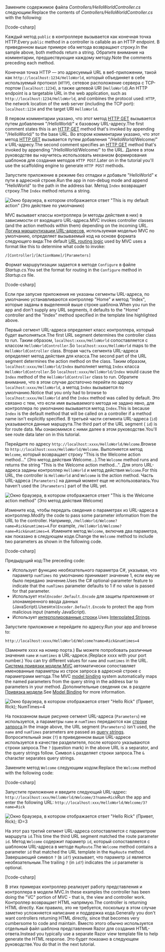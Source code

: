 <span data-ttu-id="debed-101">Замените содержимое файла *Controllers/HelloWorldController.cs* следующим:</span><span class="sxs-lookup"><span data-stu-id="debed-101">Replace the contents of *Controllers/HelloWorldController.cs* with the following:</span></span>

[!code-csharp[](~/tutorials/first-mvc-app/start-mvc/sample/MvcMovie/Controllers/HelloWorldController.cs?name=snippet_1)]

<span data-ttu-id="debed-102">Каждый метод `public` в контроллере вызывается как конечная точка HTTP.</span><span class="sxs-lookup"><span data-stu-id="debed-102">Every `public` method in a controller is callable as an HTTP endpoint.</span></span> <span data-ttu-id="debed-103">В приведенном выше примере оба метода возвращают строку.</span><span class="sxs-lookup"><span data-stu-id="debed-103">In the sample above, both methods return a string.</span></span>  <span data-ttu-id="debed-104">Обратите внимание на комментарии, предшествующие каждому методу.</span><span class="sxs-lookup"><span data-stu-id="debed-104">Note the comments preceding each method.</span></span>

<span data-ttu-id="debed-105">Конечная точка HTTP — это адресуемый URL в веб-приложении, такой как `http://localhost:1234/HelloWorld`, который объединяет в себе используемый протокол (`HTTP`), сетевое расположение сервера с TCP-портом (`localhost:1234`), а также целевой URI (`HelloWorld`).</span><span class="sxs-lookup"><span data-stu-id="debed-105">An HTTP endpoint is a targetable URL in the web application, such as `http://localhost:1234/HelloWorld`, and combines the protocol used: `HTTP`, the network location of the web server (including the TCP port): `localhost:1234` and the target URI `HelloWorld`.</span></span>

<span data-ttu-id="debed-106">В первом комментарии указано, что этот метод [HTTP GET](https://www.w3schools.com/tags/ref_httpmethods.asp) вызывается путем добавления "/HelloWorld/" к базовому URL-адресу.</span><span class="sxs-lookup"><span data-stu-id="debed-106">The first comment states this is an [HTTP GET](https://www.w3schools.com/tags/ref_httpmethods.asp) method that's invoked by appending "/HelloWorld/" to the base URL.</span></span> <span data-ttu-id="debed-107">Во втором комментарии указано, что этот метод [HTTP GET](http://www.w3.org/Protocols/rfc2616/rfc2616-sec9.html) вызывается путем добавления "/HelloWorld/Welcome/" к URL-адресу.</span><span class="sxs-lookup"><span data-stu-id="debed-107">The second comment specifies an [HTTP GET](http://www.w3.org/Protocols/rfc2616/rfc2616-sec9.html) method that's invoked by appending "/HelloWorld/Welcome/" to the URL.</span></span> <span data-ttu-id="debed-108">Далее в этом руководстве вы научитесь использовать механизм формирования шаблонов для создания методов `HTTP POST`.</span><span class="sxs-lookup"><span data-stu-id="debed-108">Later on in the tutorial you'll use the scaffolding engine to generate `HTTP POST` methods.</span></span>

<span data-ttu-id="debed-109">Запустите приложение в режиме без отладки и добавьте "HelloWorld" к пути в адресной строке.</span><span class="sxs-lookup"><span data-stu-id="debed-109">Run the app in non-debug mode and append "HelloWorld" to the path in the address bar.</span></span> <span data-ttu-id="debed-110">Метод `Index` возвращает строку.</span><span class="sxs-lookup"><span data-stu-id="debed-110">The `Index` method returns a string.</span></span>

![Окно браузера, в котором отображается ответ "This is my default action" (Это действие по умолчанию)](~/tutorials/first-mvc-app/adding-controller/_static/hell1.png)

<span data-ttu-id="debed-112">MVC вызывает классы контроллера (и методы действия в них) в зависимости от входящего URL-адреса.</span><span class="sxs-lookup"><span data-stu-id="debed-112">MVC invokes controller classes (and the action methods within them) depending on the incoming URL.</span></span> <span data-ttu-id="debed-113">[Логика маршрутизации URL-адресов](xref:mvc/controllers/routing), используемая моделью MVC по умолчанию, определяет вызываемый код на основе формата следующего вида:</span><span class="sxs-lookup"><span data-stu-id="debed-113">The default [URL routing logic](xref:mvc/controllers/routing) used by MVC uses a format like this to determine what code to invoke:</span></span>

`/[Controller]/[ActionName]/[Parameters]`

<span data-ttu-id="debed-114">Формат маршрутизации задается в методе `Configure` в файле *Startup.cs*.</span><span class="sxs-lookup"><span data-stu-id="debed-114">You set the format for routing in the `Configure` method in *Startup.cs* file.</span></span>

[!code-csharp[](~/tutorials/first-mvc-app/start-mvc/sample/MvcMovie/Startup.cs?name=snippet_1&highlight=5)]

<span data-ttu-id="debed-115">Если при запуске приложения не указаны сегменты URL-адреса, по умолчанию устанавливаются контроллер "Home" и метод "Index", которые заданы в выделенной выше строке шаблона.</span><span class="sxs-lookup"><span data-stu-id="debed-115">When you run the app and don't supply any URL segments, it defaults to the "Home" controller and the "Index" method specified in the template line highlighted above.</span></span>

<span data-ttu-id="debed-116">Первый сегмент URL-адреса определяет класс контроллера, который будет выполняться.</span><span class="sxs-lookup"><span data-stu-id="debed-116">The first URL segment determines the controller class to run.</span></span> <span data-ttu-id="debed-117">Таким образом, `localhost:xxxx/HelloWorld` сопоставляется с классом `HelloWorldController`.</span><span class="sxs-lookup"><span data-stu-id="debed-117">So `localhost:xxxx/HelloWorld` maps to the `HelloWorldController` class.</span></span> <span data-ttu-id="debed-118">Вторая часть сегмента URL-адреса определяет метод действия для класса.</span><span class="sxs-lookup"><span data-stu-id="debed-118">The second part of the URL segment determines the action method on the class.</span></span> <span data-ttu-id="debed-119">Таким образом, `localhost:xxxx/HelloWorld/Index` выполняет метод `Index` класса `HelloWorldController`.</span><span class="sxs-lookup"><span data-stu-id="debed-119">So `localhost:xxxx/HelloWorld/Index` would cause the `Index` method of the `HelloWorldController` class to run.</span></span> <span data-ttu-id="debed-120">Обратите внимание, что в этом случае достаточно перейти по адресу `localhost:xxxx/HelloWorld`, а метод `Index` вызывается по умолчанию.</span><span class="sxs-lookup"><span data-stu-id="debed-120">Notice that you only had to browse to `localhost:xxxx/HelloWorld` and the `Index` method was called by default.</span></span> <span data-ttu-id="debed-121">Это связано с тем, что если имя вызываемого метода не задано явно, для контроллера по умолчанию вызывается метод `Index`.</span><span class="sxs-lookup"><span data-stu-id="debed-121">This is because `Index` is the default method that will be called on a controller if a method name isn't explicitly specified.</span></span> <span data-ttu-id="debed-122">В третьей части сегмента URL-адреса (`id`) указываются данные маршрута.</span><span class="sxs-lookup"><span data-stu-id="debed-122">The third part of the URL segment ( `id`) is for route data.</span></span> <span data-ttu-id="debed-123">Мы ознакомимся с ними далее в этом руководстве.</span><span class="sxs-lookup"><span data-stu-id="debed-123">You'll see route data later on in this tutorial.</span></span>

<span data-ttu-id="debed-124">Перейдите по адресу `http://localhost:xxxx/HelloWorld/Welcome`.</span><span class="sxs-lookup"><span data-stu-id="debed-124">Browse to `http://localhost:xxxx/HelloWorld/Welcome`.</span></span> <span data-ttu-id="debed-125">Выполняется метод `Welcome`, который возвращает строку "This is the Welcome action method..." (Это метод действия Welcome...).</span><span class="sxs-lookup"><span data-stu-id="debed-125">The `Welcome` method runs and returns the string "This is the Welcome action method...".</span></span> <span data-ttu-id="debed-126">Для этого URL-адреса заданы контроллер `HelloWorld` и метод действия `Welcome`.</span><span class="sxs-lookup"><span data-stu-id="debed-126">For this URL, the controller is `HelloWorld` and `Welcome` is the action method.</span></span> <span data-ttu-id="debed-127">Часть URL-адреса `[Parameters]` на данный момент еще не использовалась.</span><span class="sxs-lookup"><span data-stu-id="debed-127">You haven't used the `[Parameters]` part of the URL yet.</span></span>

![Окно браузера, в котором отображается ответ "This is the Welcome action method" (Это метод действия Welcome)](~/tutorials/first-mvc-app/adding-controller/_static/welcome.png)

<span data-ttu-id="debed-129">Измените код, чтобы передать сведения о параметрах из URL-адреса в контроллер.</span><span class="sxs-lookup"><span data-stu-id="debed-129">Modify the code to pass some parameter information from the URL to the controller.</span></span> <span data-ttu-id="debed-130">Например, `/HelloWorld/Welcome?name=Rick&numtimes=4`.</span><span class="sxs-lookup"><span data-stu-id="debed-130">For example, `/HelloWorld/Welcome?name=Rick&numtimes=4`.</span></span> <span data-ttu-id="debed-131">Измените метод `Welcome`, включив два параметра, как показано в следующем коде.</span><span class="sxs-lookup"><span data-stu-id="debed-131">Change the `Welcome` method to include two parameters as shown in the following code.</span></span> 

[!code-csharp[](~/tutorials/first-mvc-app/start-mvc/sample/MvcMovie/Controllers/HelloWorldController.cs?name=snippet_2)]

<span data-ttu-id="debed-132">Предыдущий код:</span><span class="sxs-lookup"><span data-stu-id="debed-132">The preceding code:</span></span>

* <span data-ttu-id="debed-133">Использует функцию необязательного параметра C#, указывая, что параметр `numTimes` по умолчанию принимает значение 1, если ему не было передано значение.</span><span class="sxs-lookup"><span data-stu-id="debed-133">Uses the C# optional-parameter feature to indicate that the `numTimes` parameter defaults to 1 if no value is passed for that parameter.</span></span>
* <span data-ttu-id="debed-134">Использует `HtmlEncoder.Default.Encode` для защиты приложения от злонамеренного ввода данных (JavaScript).</span><span class="sxs-lookup"><span data-stu-id="debed-134">Uses`HtmlEncoder.Default.Encode` to protect the app from malicious input (namely JavaScript).</span></span> 
* <span data-ttu-id="debed-135">Использует [интерполированные строки](/dotnet/articles/csharp/language-reference/keywords/interpolated-strings).</span><span class="sxs-lookup"><span data-stu-id="debed-135">Uses [Interpolated Strings](/dotnet/articles/csharp/language-reference/keywords/interpolated-strings).</span></span>

<span data-ttu-id="debed-136">Запустите приложение и перейдите по адресу:</span><span class="sxs-lookup"><span data-stu-id="debed-136">Run your app and browse to:</span></span>

   `http://localhost:xxxx/HelloWorld/Welcome?name=Rick&numtimes=4`

<span data-ttu-id="debed-137">(Замените xxxx на номер порта.) Вы можете попробовать различные значения `name` и `numtimes` в URL-адресе.</span><span class="sxs-lookup"><span data-stu-id="debed-137">(Replace xxxx with your port number.) You can try different values for `name` and `numtimes` in  the URL.</span></span> <span data-ttu-id="debed-138">[Система привязки модели MVC](xref:mvc/models/model-binding) автоматически сопоставляет именованные параметры из строк запроса в адресной строке с параметрами метода.</span><span class="sxs-lookup"><span data-stu-id="debed-138">The MVC [model binding](xref:mvc/models/model-binding) system automatically maps the named parameters from  the query string in the address bar to parameters in your method.</span></span> <span data-ttu-id="debed-139">Дополнительные сведения см. в разделе [Привязка модели](xref:mvc/models/model-binding).</span><span class="sxs-lookup"><span data-stu-id="debed-139">See [Model Binding](xref:mvc/models/model-binding) for more information.</span></span>

![Окно браузера, в котором отображается ответ "Hello Rick" (Привет, Rick); NumTimes=4](~/tutorials/first-mvc-app/adding-controller/_static/rick4.png)

<span data-ttu-id="debed-141">На показанном выше рисунке сегмент URL-адреса (`Parameters`) не используется, а параметры `name` и `numTimes` передаются как [строки запроса](https://wikipedia.org/wiki/Query_string).</span><span class="sxs-lookup"><span data-stu-id="debed-141">In the image above, the URL segment (`Parameters`) isn't used, the `name` and `numTimes` parameters are passed as [query strings](https://wikipedia.org/wiki/Query_string).</span></span> <span data-ttu-id="debed-142">Вопросительный знак (`?`) в приведенном выше URL-адресе используется в качестве разделителя, после которого указываются строки запроса.</span><span class="sxs-lookup"><span data-stu-id="debed-142">The `?` (question mark) in the above URL is a separator, and the query strings follow.</span></span> <span data-ttu-id="debed-143">Символ `&` разделяет строки запроса.</span><span class="sxs-lookup"><span data-stu-id="debed-143">The `&` character separates query strings.</span></span>

<span data-ttu-id="debed-144">Замените метод `Welcome` следующим кодом:</span><span class="sxs-lookup"><span data-stu-id="debed-144">Replace the `Welcome` method with the following code:</span></span>

[!code-csharp[](~/tutorials/first-mvc-app/start-mvc/sample/MvcMovie/Controllers/HelloWorldController.cs?name=snippet_3)]

<span data-ttu-id="debed-145">Запустите приложение и введите следующий URL-адрес: `http://localhost:xxx/HelloWorld/Welcome/3?name=Rick`</span><span class="sxs-lookup"><span data-stu-id="debed-145">Run the app and enter the following URL:  `http://localhost:xxx/HelloWorld/Welcome/3?name=Rick`</span></span>

![Окно браузера, в котором отображается ответ "Hello Rick" (Привет, Rick); ID=3](~/tutorials/first-mvc-app/adding-controller/_static/rick_routedata.png)

<span data-ttu-id="debed-147">На этот раз третий сегмент URL-адреса сопоставляется с параметром маршрута `id`.</span><span class="sxs-lookup"><span data-stu-id="debed-147">This time the third URL segment  matched the route parameter `id`.</span></span> <span data-ttu-id="debed-148">Метод `Welcome` содержит параметр `id`, который сопоставляется с шаблоном URL-адреса в методе `MapRoute`.</span><span class="sxs-lookup"><span data-stu-id="debed-148">The `Welcome`  method contains a parameter  `id` that matched the URL template in the `MapRoute` method.</span></span> <span data-ttu-id="debed-149">Завершающий символ `?` (в `id?`) указывает, что параметр `id` является необязательным.</span><span class="sxs-lookup"><span data-stu-id="debed-149">The trailing `?`  (in `id?`) indicates the `id` parameter is optional.</span></span>

[!code-csharp[](~/tutorials/first-mvc-app/start-mvc/sample/MvcMovie/Startup.cs?name=snippet_1&highlight=5)]

<span data-ttu-id="debed-150">В этих примерах контроллер реализует работу представления и контроллера в модели MVC.</span><span class="sxs-lookup"><span data-stu-id="debed-150">In these examples the controller has been doing the "VC" portion  of MVC - that is, the view and controller work.</span></span> <span data-ttu-id="debed-151">Контроллер возвращает HTML напрямую.</span><span class="sxs-lookup"><span data-stu-id="debed-151">The controller is returning HTML  directly.</span></span> <span data-ttu-id="debed-152">Как правило, это не требуется, поскольку в этом случае заметно усложняется написание и поддержка кода.</span><span class="sxs-lookup"><span data-stu-id="debed-152">Generally you don't want controllers returning HTML directly, since  that becomes very cumbersome to code and maintain.</span></span> <span data-ttu-id="debed-153">Вместо этого обычно используется отдельный файл шаблона представления Razor для создания HTML-ответа.</span><span class="sxs-lookup"><span data-stu-id="debed-153">Instead you typically use a separate Razor view template file to help generate the HTML response.</span></span> <span data-ttu-id="debed-154">Это будет показано в следующем руководстве.</span><span class="sxs-lookup"><span data-stu-id="debed-154">You do that in the next tutorial.</span></span>
